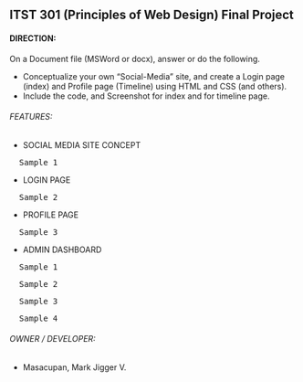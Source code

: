 ## ITST 301 (Principles of Web Design) Final Project

#### DIRECTION:
On a Document file (MSWord or docx), answer or do the following.
* Conceptualize your own “Social-Media” site, and create a Login page (index) and Profile page (Timeline) using HTML and CSS (and others).
* Include the code, and Screenshot for index and for timeline page.
                                                        
###### FEATURES:
* SOCIAL MEDIA SITE CONCEPT
<pre>  Sample 1 </pre>
* LOGIN PAGE
<pre>  Sample 2 </pre>
* PROFILE PAGE
<pre>  Sample 3 </pre>

* ADMIN DASHBOARD
<pre>  Sample 1 </pre>
<pre>  Sample 2 </pre>
<pre>  Sample 3 </pre>
<pre>  Sample 4 </pre>

###### OWNER / DEVELOPER:
* Masacupan, Mark Jigger V.
